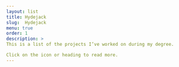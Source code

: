 ```yaml
---
layout: list
title: Hydejack
slug:  Hydejack
menu: true
order: 1
description: >
This is a list of the projects I’ve worked on during my degree.

Click on the icon or heading to read more.
---
```

